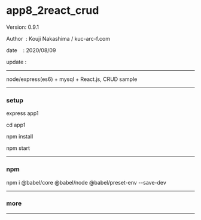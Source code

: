 ﻿# app8_2react_crud

 Version: 0.9.1

 Author  : Kouji Nakashima / kuc-arc-f.com

 date    : 2020/08/09

 update :

***

node/express(es6) + mysql + React.js, CRUD sample 


***
### setup
express app1

cd app1

npm install

npm start

***
### npm

npm i @babel/core @babel/node @babel/preset-env --save-dev

***
### more


***

